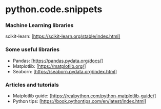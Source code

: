 # python.code.snippets

### Machine Learning libraries
scikit-learn: [https://scikit-learn.org/stable/index.html]

### Some useful libraries
- Pandas: [https://pandas.pydata.org/docs/]
- Matplotlib: [https://matplotlib.org/]
- Seaborn: [https://seaborn.pydata.org/index.html]

### Articles and tutorials
- Matplotlib guide: [https://realpython.com/python-matplotlib-guide/]
- Python tips: [https://book.pythontips.com/en/latest/index.html]
